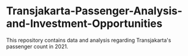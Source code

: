 # Transjakarta-Passenger-Analysis-and-Investment-Opportunities
This repository contains data and analysis regarding Transjakarta's passenger count in 2021.
